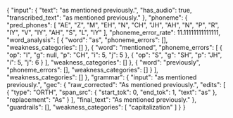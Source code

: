 {
    "input": {
        "text": "as mentioned previously.",
        "has_audio": true,
        "transcribed_text": "as mentioned previously."
    },
    "phoneme": {
        "pred_phones": [
            "AE",
            "Z",
            "M",
            "EH",
            "N",
            "CH",
            "JH",
            "AH",
            "N",
            "P",
            "R",
            "IY",
            "V",
            "IY",
            "AH",
            "S",
            "L",
            "IY"
        ],
        "phoneme_error_rate": 11.11111111111111,
        "word_analysis": [
            {
                "word": "as",
                "phoneme_errors": [],
                "weakness_categories": []
            },
            {
                "word": "mentioned",
                "phoneme_errors": [
                    {
                        "op": "I",
                        "g": null,
                        "p": "CH",
                        "i": 5,
                        "j": 5
                    },
                    {
                        "op": "S",
                        "g": "SH",
                        "p": "JH",
                        "i": 5,
                        "j": 6
                    }
                ],
                "weakness_categories": []
            },
            {
                "word": "previously",
                "phoneme_errors": [],
                "weakness_categories": []
            }
        ],
        "weakness_categories": []
    },
    "grammar": {
        "input": "as mentioned previously.",
        "gec": {
            "raw_corrected": "As mentioned previously.",
            "edits": [
                {
                    "type": "ORTH",
                    "span_src": {
                        "start_tok": 0,
                        "end_tok": 1,
                        "text": "as"
                    },
                    "replacement": "As"
                }
            ],
            "final_text": "As mentioned previously."
        },
        "guardrails": [],
        "weakness_categories": [
            "capitalization"
        ]
    }
}